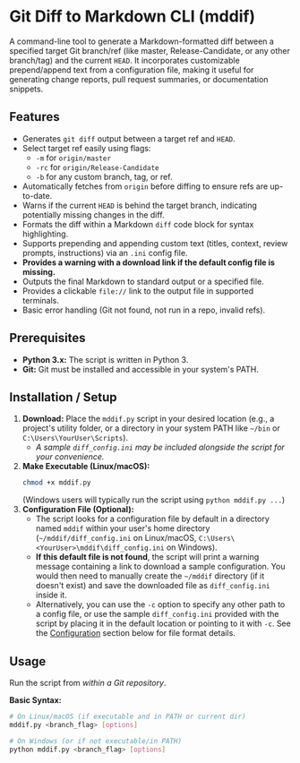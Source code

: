 # Git Diff to Markdown CLI (mddif)

A command-line tool to generate a Markdown-formatted diff between a specified target Git branch/ref (like master, Release-Candidate, or any other branch/tag) and the current `HEAD`. It incorporates customizable prepend/append text from a configuration file, making it useful for generating change reports, pull request summaries, or documentation snippets.

## Features

*   Generates `git diff` output between a target ref and `HEAD`.
*   Select target ref easily using flags:
    *   `-m` for `origin/master`
    *   `-rc` for `origin/Release-Candidate`
    *   `-b` for any custom branch, tag, or ref.
*   Automatically fetches from `origin` before diffing to ensure refs are up-to-date.
*   Warns if the current `HEAD` is behind the target branch, indicating potentially missing changes in the diff.
*   Formats the diff within a Markdown `diff` code block for syntax highlighting.
*   Supports prepending and appending custom text (titles, context, review prompts, instructions) via an `.ini` config file.
*   **Provides a warning with a download link if the default config file is missing.**
*   Outputs the final Markdown to standard output or a specified file.
*   Provides a clickable `file://` link to the output file in supported terminals.
*   Basic error handling (Git not found, not run in a repo, invalid refs).

## Prerequisites

*   **Python 3.x:** The script is written in Python 3.
*   **Git:** Git must be installed and accessible in your system's PATH.

## Installation / Setup

1.  **Download:** Place the `mddif.py` script in your desired location (e.g., a project's utility folder, or a directory in your system PATH like `~/bin` or `C:\Users\YourUser\Scripts`).
    *   *A sample `diff_config.ini` may be included alongside the script for your convenience.*
2.  **Make Executable (Linux/macOS):**
    ```bash
    chmod +x mddif.py
    ```
    (Windows users will typically run the script using `python mddif.py ...`)
3.  **Configuration File (Optional):**
    *   The script looks for a configuration file by default in a directory named `mddif` within your user's home directory (`~/mddif/diff_config.ini` on Linux/macOS, `C:\Users\<YourUser>\mddif\diff_config.ini` on Windows).
    *   **If this default file is not found**, the script will print a warning message containing a link to download a sample configuration. You would then need to manually create the `~/mddif` directory (if it doesn't exist) and save the downloaded file as `diff_config.ini` inside it.
    *   Alternatively, you can use the `-c` option to specify any other path to a config file, or use the sample `diff_config.ini` provided with the script by placing it in the default location or pointing to it with `-c`. See the [Configuration](#configuration) section below for file format details.

## Usage

Run the script from *within a Git repository*.

**Basic Syntax:**

```bash
# On Linux/macOS (if executable and in PATH or current dir)
mddif.py <branch_flag> [options]

# On Windows (or if not executable/in PATH)
python mddif.py <branch_flag> [options]
